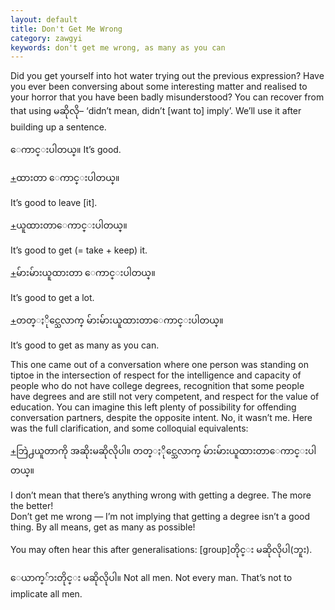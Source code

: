 ```yaml
---
layout: default
title: Don't Get Me Wrong
category: zawgyi
keywords: don't get me wrong, as many as you can
---
```


<p>Did you get yourself into hot water trying out the previous expression? Have you ever been conversing about some interesting matter and realised to your horror that you have been badly misunderstood? You can recover from that using <span class='zawgyi'>မဆိုလို</span>– ‘didn’t mean, didn’t [want to] imply’. We’ll use it after building up a sentence.</p>
<p><span class='zawgyi'>ေကာင္းပါတယ္။</span> It’s good.</p>
<p class="hide-trigger"><a href='#'>+</a><span class='zawgyi'>ထားတာ ေကာင္းပါတယ္။</span></p>
<p class='hide-this'>It’s good to leave [it].</p>

<p class="hide-trigger"><a href='#'>+</a><span class='zawgyi'>ယူထားတာေကာင္းပါတယ္။</span> </p>
<p class='hide-this'>It’s good to get (= take + keep) it.</p>

<p class="hide-trigger"><a href='#'>+</a><span class='zawgyi'>မ်ားမ်ားယူထားတာ ေကာင္းပါတယ္။</span> </p>
<p class='hide-this'>It’s good to get a lot.</p>

<p class="hide-trigger"><a href='#'>+</a><span class='zawgyi'>တတ္ႏိုင္သေလာက္ မ်ားမ်ားယူထားတာေကာင္းပါတယ္။</span> </p>
<p class='hide-this'>It’s good to get as many as you can.</p>

<p>This one came out of a conversation where one person was standing on tiptoe in the intersection of respect for the intelligence and capacity of people who do not have college degrees, recognition that some people have degrees and are still not very competent, and respect for the value of education. You can imagine this left plenty of possibility for offending conversation partners, despite the opposite intent. No, it wasn’t me. Here was the full clarification, and some colloquial equivalents:</p>
<p class="hide-trigger"><a href='#'>+</a><span class='zawgyi'>ဘြဲ႕ယူတာကို အဆိုးမဆိုလိုပါ။ တတ္ႏိုင္သေလာက္ မ်ားမ်ားယူထားတာေကာင္းပါတယ္။</span></p>
<p class='hide-this'>I don’t mean that there’s anything wrong with getting a degree. The more the better!<br>
Don’t get me wrong — I’m not implying that getting a degree isn’t a good thing. By all means, get as many as possible!</p>

<p>You may often hear this after generalisations: [group]<span class='zawgyi'>တိုင္း မဆိုလိုပါ</span>(<span class='zawgyi'>ဘူး</span>). </p>
<p><span class='zawgyi'>ေယာက္်ားတိုင္း မဆိုလိုပါ။</span> Not all men. Not every man. That’s not to implicate all men.</p>
